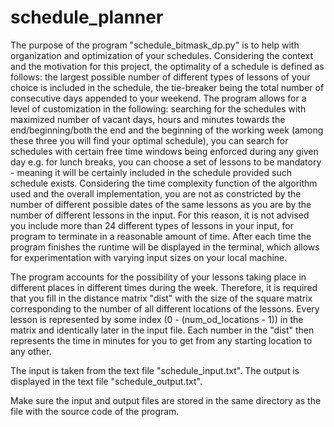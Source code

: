 # schedule_planner

The purpose of the program "schedule_bitmask_dp.py" is to help with organization and optimization of your schedules. Considering the context and the motivation for this project, the optimality of a schedule is defined as follows: the largest possible number of different types of lessons of your choice is included in the schedule, the tie-breaker being the total number of consecutive days appended to your weekend. The program allows for a level of customization in the following: searching for the schedules with maximized number of vacant days, hours and minutes towards the end/beginning/both the end and the beginning of the working week (among these three you will find your optimal schedule), you can search for schedules with certain free time windows being enforced during any given day e.g. for lunch breaks, you can choose a set of lessons to be mandatory - meaning it will be certainly included in the schedule provided such schedule exists. Considering the time complexity function of the algorithm used and the overall implementation, you are not as constricted by the number of different possible dates of the same lessons as you are by the number of different lessons in the input. For this reason, it is not advised you include more than 24 different types of lessons in your input, for program to terminate in a reasonable amount of time. After each time the program finishes the runtime will be displayed in the terminal, which allows for experimentation with varying input sizes on your local machine.

The program accounts for the possibility of your lessons taking place in different places in different times during the week. Therefore, it is required that you fill in the distance matrix "dist" with the size of the square matrix corresponding to the number of all different locations of the lessons. Every lesson is represented by some index (0 - (num_od_locations - 1)) in the matrix and identically later in the input file. Each number in the "dist" then represents the time in minutes for you to get from any starting location to any other.

The input is taken from the text file "schedule_input.txt".
The output is displayed in the text file "schedule_output.txt".

Make sure the input and output files are stored in the same directory as the file with the source code of the program.
